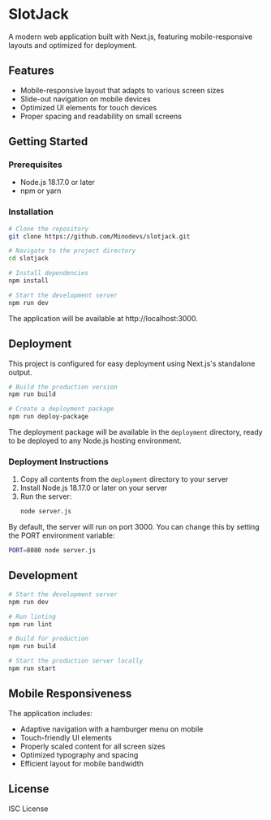 # SlotJack

A modern web application built with Next.js, featuring mobile-responsive layouts and optimized for deployment.

## Features

- Mobile-responsive layout that adapts to various screen sizes
- Slide-out navigation on mobile devices
- Optimized UI elements for touch devices
- Proper spacing and readability on small screens

## Getting Started

### Prerequisites

- Node.js 18.17.0 or later
- npm or yarn

### Installation

```bash
# Clone the repository
git clone https://github.com/Minodevs/slotjack.git

# Navigate to the project directory
cd slotjack

# Install dependencies
npm install

# Start the development server
npm run dev
```

The application will be available at http://localhost:3000.

## Deployment

This project is configured for easy deployment using Next.js's standalone output.

```bash
# Build the production version
npm run build

# Create a deployment package
npm run deploy-package
```

The deployment package will be available in the `deployment` directory, ready to be deployed to any Node.js hosting environment.

### Deployment Instructions

1. Copy all contents from the `deployment` directory to your server
2. Install Node.js 18.17.0 or later on your server
3. Run the server:
   ```bash
   node server.js
   ```

By default, the server will run on port 3000. You can change this by setting the PORT environment variable:

```bash
PORT=8080 node server.js
```

## Development

```bash
# Start the development server
npm run dev

# Run linting
npm run lint

# Build for production
npm run build

# Start the production server locally
npm run start
```

## Mobile Responsiveness

The application includes:

- Adaptive navigation with a hamburger menu on mobile
- Touch-friendly UI elements
- Properly scaled content for all screen sizes
- Optimized typography and spacing
- Efficient layout for mobile bandwidth

## License

ISC License
